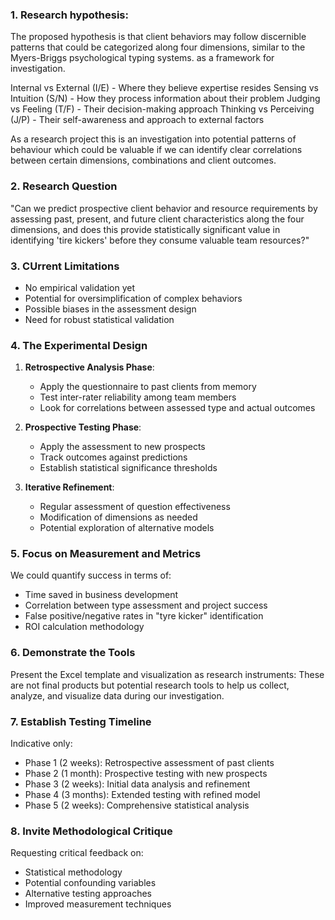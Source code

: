 
### 1. Research hypothesis:
The proposed hypothesis is that client behaviors may follow discernible patterns that could be categorized along four dimensions, similar to the Myers-Briggs psychological typing systems. as a framework for investigation.

Internal vs External (I/E) - Where they believe expertise resides
Sensing vs Intuition (S/N) - How they process information about their problem
Judging vs Feeling (T/F) - Their decision-making approach
Thinking vs Perceiving (J/P) - Their self-awareness and approach to external factors

As a research project this is an investigation into potential patterns of behaviour which could be valuable if we can identify clear correlations between certain dimensions, combinations and client outcomes. 

### 2. Research Question

"Can we predict prospective client behavior and resource requirements by assessing past, present, and future client characteristics along the four dimensions, and does this provide statistically significant value in identifying 'tire kickers' before they consume valuable team resources?"

### 3. CUrrent Limitations

- No empirical validation yet
- Potential for oversimplification of complex behaviors
- Possible biases in the assessment design
- Need for robust statistical validation

### 4. The Experimental Design

1. **Retrospective Analysis Phase**:
   - Apply the questionnaire to past clients from memory
   - Test inter-rater reliability among team members
   - Look for correlations between assessed type and actual outcomes

2. **Prospective Testing Phase**:
   - Apply the assessment to new prospects
   - Track outcomes against predictions
   - Establish statistical significance thresholds

3. **Iterative Refinement**:
   - Regular assessment of question effectiveness
   - Modification of dimensions as needed
   - Potential exploration of alternative models

### 5. Focus on Measurement and Metrics

We could quantify success in terms of:

- Time saved in business development
- Correlation between type assessment and project success
- False positive/negative rates in "tyre kicker" identification
- ROI calculation methodology

### 6. Demonstrate the Tools

Present the Excel template and visualization as research instruments: These are not final products but potential research tools to help us collect, analyze, and visualize data during our investigation.

### 7. Establish Testing Timeline

Indicative only:

- Phase 1 (2 weeks): Retrospective assessment of past clients
- Phase 2 (1 month): Prospective testing with new prospects
- Phase 3 (2 weeks): Initial data analysis and refinement
- Phase 4 (3 months): Extended testing with refined model
- Phase 5 (2 weeks): Comprehensive statistical analysis

### 8. Invite Methodological Critique

Requesting critical feedback on:

- Statistical methodology
- Potential confounding variables
- Alternative testing approaches
- Improved measurement techniques



